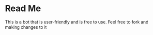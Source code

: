 # Read Me
This is a bot that is user-friendly and is free to use. Feel free to fork and making changes to it
